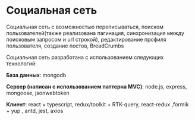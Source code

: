 # Cоциальная сеть

Социальная сеть с возможностью переписываться, поиском пользователей(также реализована пагинация, синхронизация между поисковым запросом и url строкой), редактирование профиля пользователя, создание постов, BreadCrumbs 

Социальная сеть разработана с использованием следующих технологий:

__База данных__: mongodb

__Сервер (написан с использованием паттерна MVC)__: node.js, express, mongoose, jsonwebtoken

__Клиент__: react + typescript, redux/toolkit + RTK-query, react-redux ,formik + yup , antd, jest, axios
